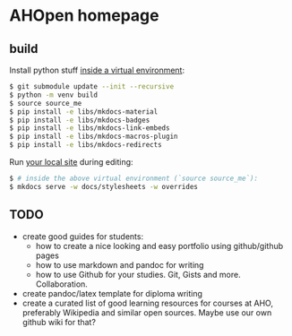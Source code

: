 # AHOpen homepage

## build

Install python stuff [inside a virtual environment](https://wiki.archlinux.org/title/Python/Virtual_environment):

~~~bash
$ git submodule update --init --recursive
$ python -m venv build
$ source source_me
$ pip install -e libs/mkdocs-material
$ pip install -e libs/mkdocs-badges
$ pip install -e libs/mkdocs-link-embeds
$ pip install -e libs/mkdocs-macros-plugin
$ pip install -e libs/mkdocs-redirects
~~~

Run [your local site](localhost:8000) during editing:

~~~bash
$ # inside the above virtual environment (`source source_me`):
$ mkdocs serve -w docs/stylesheets -w overrides
~~~

## TODO
* create good guides for students:
  - how to create a nice looking and easy portfolio using github/github pages 
  * how to use markdown and pandoc for writing
  * how to use Github for your studies. Git, Gists and more. Collaboration.
* create pandoc/latex template for diploma writing
* create a curated list of good learning resources for courses at AHO, preferably 
  Wikipedia and similar open sources. Maybe use our own github wiki for that?
